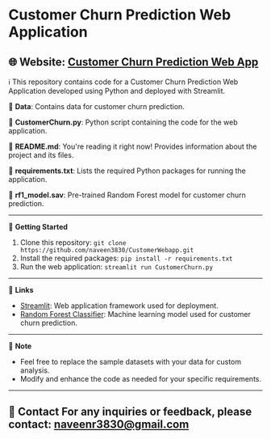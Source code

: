 # Customer Churn Prediction Web Application
🌐 **Website**: [Customer Churn Prediction Web App](https://customerchurnwebapp.streamlit.app/)
---
ℹ️ This repository contains code for a Customer Churn Prediction Web Application developed using Python and deployed with Streamlit.

📁 **Data**: Contains data for customer churn prediction.

📄 **CustomerChurn.py**: Python script containing the code for the web application.

📄 **README.md**: You're reading it right now! Provides information about the project and its files.

📄 **requirements.txt**: Lists the required Python packages for running the application.

📄 **rf1_model.sav**: Pre-trained Random Forest model for customer churn prediction.

---

🚀 **Getting Started**
1. Clone this repository: `git clone https://github.com/naveen3830/CustomerWebapp.git`
2. Install the required packages: `pip install -r requirements.txt`
3. Run the web application: `streamlit run CustomerChurn.py`
---
🔗 **Links**
- [Streamlit](https://streamlit.io/): Web application framework used for deployment.
- [Random Forest Classifier](https://scikit-learn.org/stable/modules/generated/sklearn.ensemble.RandomForestClassifier.html): Machine learning model used for customer churn prediction.
---
📝 **Note**
- Feel free to replace the sample datasets with your data for custom analysis.
- Modify and enhance the code as needed for your specific requirements.
---
📧 **Contact**
For any inquiries or feedback, please contact: [naveenr3830@gmail.com](mailto:your-email@example.com)
---
